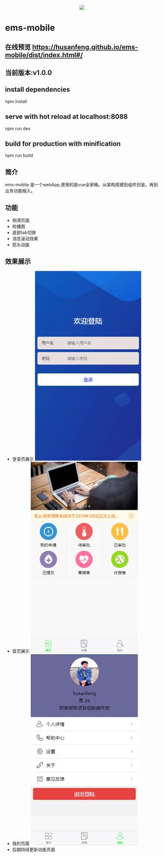 <p align="center">
    <a href="https://husanfeng.github.io/ems-mobile/dist/index.html#/">
        <img width="200" src="https://cn.vuejs.org/images/logo.png">
    </a>
</p>

# ems-mobile
## 在线预览 https://husanfeng.github.io/ems-mobile/dist/index.html#/
## 当前版本:v1.0.0
## install dependencies
npm install
## serve with hot reload at localhost:8088
npm run dev
## build for production with minification
npm run build
## 简介
ems-moblie 是一个webApp,使用的是vue全家桶。从架构搭建到组件封装，再到业务功能植入。
## 功能
- 侧滑页面
- 轮播图
- 底部tab切换
- 消息滚动效果
- 箭头动画
## 效果展示
- 登录页展示
![image](https://github.com/husanfeng/ems-mobile/blob/master/static/showPage/login-page.PNG?raw=true)
- 首页展示
![image](https://github.com/husanfeng/ems-mobile/blob/master/static/showPage/home-page.PNG?raw=true)
- 我的页面
![image](https://github.com/husanfeng/ems-mobile/blob/master/static/showPage/my-page.PNG?raw=true)
- 后期持续更新功能页面
